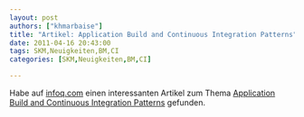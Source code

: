 ```yaml
---
layout: post
authors: ["khmarbaise"]
title: "Artikel: Application Build and Continuous Integration Patterns"
date: 2011-04-16 20:43:00
tags: SKM,Neuigkeiten,BM,CI
categories: [SKM,Neuigkeiten,BM,CI]

---
```

Habe auf <a href="http://www.infoq.com">infoq.com</a> einen interessanten Artikel zum Thema <a href="http://www.infoq.com/news/2011/04/build-ci-patterns">Application Build and Continuous Integration Patterns</a> gefunden.
